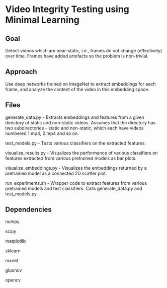 # Video Integrity Testing using Minimal Learning

## Goal
Detect videos which are near-static, i.e., frames do not change (effectively) over time. Frames have added artefacts so the problem is non-trivial.

## Approach
Use deep networks trained on ImageNet to extract embeddings for each frame, and analyze the content of the video in this embedding space.

## Files
generate\_data.py - Extracts embeddings and features from a given directory of static and non-static videos. Assumes that the directory has two subdirectories - static and non-static, which each have videos numbered 1.mp4, 2.mp4 and so on.

test\_models.py - Tests various classifiers on the extracted features.

visualize\_results.py - Visualizes the performance of various classifiers on features extracted from various pretrained models as bar plots.

visualize\_embeddings.py - Visualizes the embeddings returned by a pretrained model as a connected 2D scatter plot.

run\_experiments.sh - Wrapper code to extract features from various pretrained models and test classifiers. Calls generate\_data.py and test\_models.py

## Dependencies
numpy

scipy

matplotlib

sklearn

mxnet

gluoncv

opencv
